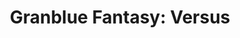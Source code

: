 ---
title: 'Granblue Fantasy: Versus'
platform: ps4
genre:
  - fighting
digital: false
physical: true
guide: false
pending: true
posted: 2022-10-20
---